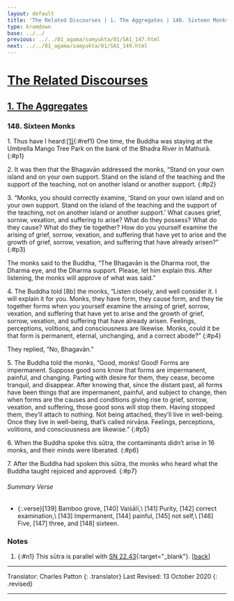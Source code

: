 ```yaml
---
layout: default
title: 'The Related Discourses | 1. The Aggregates | 148. Sixteen Monks'
type: kramdown
base: ../../
previous: ../../01_agama/samyukta/01/SA1_147.html
next: ../../01_agama/samyukta/01/SA1_149.html
---
```


# [The Related Discourses](../index.html)
## [1. The Aggregates](index.html)
### 148. Sixteen Monks

1\. Thus have I heard:[\[1\]](#n1){:#ref1} One time, the Buddha was staying at the Umbrella Mango Tree Park on the bank of the Bhadra River in Mathurā.
{:#p1}

2\. It was then that the Bhagavān addressed the monks, “Stand on your own island and on your own support. Stand on the island of the teaching and the support of the teaching, not on another island or another support.
{:#p2}

3\. “Monks, you should correctly examine, ‘Stand on your own island and on your own support. Stand on the island of the teaching and the support of the teaching, not on another island or another support.’ What causes grief, sorrow, vexation, and suffering to arise? What do they possess? What do they cause? What do they tie together? How do you yourself examine the arising of grief, sorrow, vexation, and suffering that have yet to arise and the growth of grief, sorrow, vexation, and suffering that have already arisen?”
{:#p3}

The monks said to the Buddha, “The Bhagavān is the Dharma root, the Dharma eye, and the Dharma support. Please, let him explain this. After listening, the monks will approve of what was said.”

4\. The Buddha told [8b] the monks, “Listen closely, and well consider it. I will explain it for you. Monks, they have form, they cause form, and they tie together forms when you yourself examine the arising of grief, sorrow, vexation, and suffering that have yet to arise and the growth of grief, sorrow, vexation, and suffering that have already arisen. Feelings, perceptions, volitions, and consciousness are likewise. Monks, could it be that form is permanent, eternal, unchanging, and a correct abode?”
{:#p4}

They replied, “No, Bhagavān.”

5\. The Buddha told the monks, “Good, monks! Good! Forms are impermanent. Suppose good sons know that forms are impermanent, painful, and changing. Parting with desire for them, they cease, become tranquil, and disappear. After knowing that, since the distant past, all forms have been things that are impermanent, painful, and subject to change, then when forms are the causes and conditions giving rise to grief, sorrow, vexation, and suffering, those good sons will stop them. Having stopped them, they’ll attach to nothing. Not being attached, they’ll live in well-being. Once they live in well-being, that’s called nirvāṇa. Feelings, perceptions, volitions, and consciousness are likewise.”
{:#p5}

6\. When the Buddha spoke this sūtra, the contaminants didn’t arise in 16 monks, and their minds were liberated.
{:#p6}

7\. After the Buddha had spoken this sūtra, the monks who heard what the Buddha taught rejoiced and approved.
{:#p7}

###### Summary Verse
* {:.verse}[139] Bamboo grove, [140] Vaiśālī,\\
[141] Purity, [142] correct examination,\\
[143] Impermanent, [144] painful, [145] not self,\\
[146] Five, [147] three, and [148] sixteen.

### Notes

1. {:#n1} This sūtra is parallel with [SN 22.43](https://suttacentral.net/sn22.43){:target="_blank"}. [\[back\]](#ref1)

---

Translator: Charles Patton
{: .translator}
Last Revised: 13 October 2020
{: .revised}

---